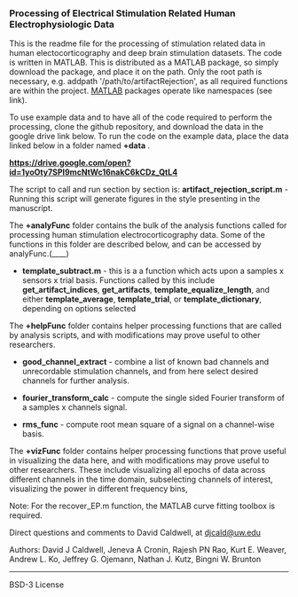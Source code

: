 ### Processing of Electrical Stimulation Related Human Electrophysiologic Data

This is the readme file for the processing of stimulation related data in human electocorticography and deep brain stimulation datasets. The code is written in MATLAB. This is distributed as a MATLAB package, so simply download the package, and place it on the path. Only the root path is necessary, e.g. addpath '/path/to/artifactRejection', as all required functions are within the project. [MATLAB](https://www.mathworks.com/help/matlab/matlab_oop/scoping-classes-with-packages.html "MATLAB Packages") packages operate like namespaces (see link).

To use example data and to have all of the code required to perform the processing, clone the github repository, and download the data in the google drive link below. To run the code on the example data, place the data linked below in a folder named **+data** .

**https://drive.google.com/open?id=1yoOty7SPI9mcNtWc16nakC6kCDz_QtL4**

The script to call and run section by section is:
**artifact_rejection_script.m** - Running this script will generate figures in the style presenting in the manuscript.

The **+analyFunc** folder contains the bulk of the analysis functions called for processing human stimulation electrocorticography data. Some of the functions in this folder are described below, and can be accessed by analyFunc.(____)

* **template_subtract.m** - this is a a function which acts upon a samples x sensors x trial basis. Functions called by this include **get_artifact_indices**, **get_artifacts**, **template_equalize_length**, and either **template_average**, **template_trial**, or **template_dictionary**, depending on options selected

The **+helpFunc** folder contains helper processing functions that are called by analysis scripts, and with modifications may prove useful to other researchers.

* **good_channel_extract** -  combine a list of known bad channels and unrecordable stimulation channels, and from here select desired channels for further analysis.

* **fourier_transform_calc** - compute the single sided Fourier transform of a samples x channels signal.

* **rms_func** - compute root mean square of a signal on a channel-wise basis.

The **+vizFunc** folder contains helper processing functions that prove useful in visualizing the data here, and with modifications may prove useful to other researchers. These include visualizing all epochs of data across different channels in the time domain, subselecting channels of interest, visualizing the power in different frequency bins,

Note: For the recover_EP.m function, the MATLAB curve fitting toolbox is required.

Direct questions and comments to David Caldwell, at djcald@uw.edu

Authors: David J Caldwell, Jeneva A Cronin, Rajesh PN Rao, Kurt E. Weaver, Andrew L. Ko, Jeffrey G. Ojemann, Nathan J. Kutz, Bingni W. Brunton

___

BSD-3 License
